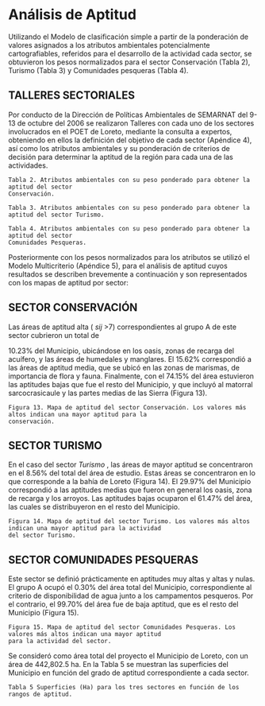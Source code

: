 # Análisis de Aptitud

Utilizando el Modelo de clasificación simple a partir de la ponderación de valores asignados a los
atributos ambientales potencialmente cartografiables, referidos para el desarrollo de la actividad cada
sector, se obtuvieron los pesos normalizados para el sector Conservación (Tabla 2), Turismo (Tabla
3) y Comunidades pesqueras (Tabla 4).

## TALLERES SECTORIALES

Por conducto de la Dirección de Políticas Ambientales de SEMARNAT del 9-13 de octubre del 2006
se realizaron Talleres con cada uno de los sectores involucrados en el POET de Loreto, mediante la
consulta a expertos, obteniendo en ellos la definición del objetivo de cada sector (Apéndice 4), así
como los atributos ambientales y su ponderación de criterios de decisión para determinar la aptitud
de la región para cada una de las actividades.

```
Tabla 2. Atributos ambientales con su peso ponderado para obtener la aptitud del sector
Conservación.
```

```
Tabla 3. Atributos ambientales con su peso ponderado para obtener la aptitud del sector Turismo.
```

```
Tabla 4. Atributos ambientales con su peso ponderado para obtener la aptitud del sector
Comunidades Pesqueras.
```

Posteriormente con los pesos normalizados para los atributos se utilizó el Modelo Multicriterio
(Apéndice 5), para el análisis de aptitud cuyos resultados se describen brevemente a continuación y
son representados con los mapas de aptitud por sector:

## SECTOR CONSERVACIÓN

Las áreas de aptitud alta ( _sij_ >7) correspondientes al grupo A de este sector cubrieron un total de

10.23% del Municipio, ubicándose en los oasis, zonas de recarga del acuífero, y las áreas de
humedales y manglares. El 15.62% correspondió a las áreas de aptitud media, que se ubicó en las
zonas de marismas, de importancia de flora y fauna. Finalmente, con el 74.15% del área estuvieron
las aptitudes bajas que fue el resto del Municipio, y que incluyó al matorral sarcocrasicaule y las
partes medias de las Sierra (Figura 13).


```
Figura 13. Mapa de aptitud del sector Conservación. Los valores más altos indican una mayor aptitud para la
conservación.
```
## SECTOR TURISMO

En el caso del sector _Turismo_ , las áreas de mayor aptitud se concentraron en el 8.56% del total del
área de estudio. Estas áreas se concentraron en lo que corresponde a la bahía de Loreto (Figura 14).
El 29.97% del Municipio correspondió a las aptitudes medias que fueron en general los oasis, zona
de recarga y los arroyos. Las aptitudes bajas ocuparon el 61.47% del área, las cuales se
distribuyeron en el resto del Municipio.


```
Figura 14. Mapa de aptitud del sector Turismo. Los valores más altos indican una mayor aptitud para la actividad
del sector Turismo.
```
## SECTOR COMUNIDADES PESQUERAS

Este sector se definió prácticamente en aptitudes muy altas y altas y nulas. El grupo A ocupó el
0.30% del área total del Municipio, correspondiente al criterio de disponibilidad de agua junto a los
campamentos pesqueros. Por el contrario, el 99.70% del área fue de baja aptitud, que es el resto del
Municipio (Figura 15).


```
Figura 15. Mapa de aptitud del sector Comunidades Pesqueras. Los valores más altos indican una mayor aptitud
para la actividad del sector.
```
Se consideró como área total del proyecto el Municipio de Loreto, con un área de 442,802.5 ha. En la
Tabla 5 se muestran las superficies del Municipio en función del grado de aptitud correspondiente a
cada sector.

```
Tabla 5 Superficies (Ha) para los tres sectores en función de los rangos de aptitud.
```

